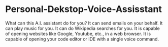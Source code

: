 # Personal-Dekstop-Voice-Assisstant
What can this A.I. assistant do for you?  It can send emails on your behalf. It can play music for you. It can do Wikipedia searches for you. It is capable of opening websites like Google, Youtube, etc., in a web browser. It is capable of opening your code editor or IDE with a single voice command.
